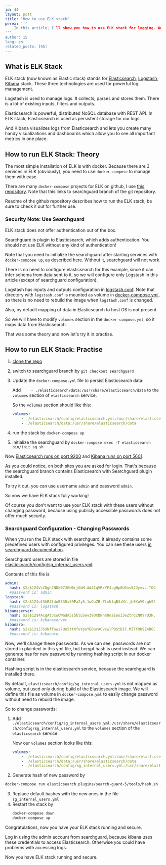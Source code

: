 ```yaml
---
id: 44
layout: post
title: "How to use ELK stack"
perex: '''
    In this article, I'll show you how to use ELK stack for logging. We will use ELK in docker for easy setup.
'''
author: 15
lang: en
related_posts: [45]
---
```


## What is ELK Stack

ELK stack (now known as Elastic stack) stands for [Elasticsearch](https://www.elastic.co/products/elasticsearch), 
[Logstash](https://www.elastic.co/products/logstash), [Kibana](https://www.elastic.co/products/kibana) stack. 
These three technologies are used for powerful log management.

Logstash is used to manage logs. It collects, parses and stores them. 
There is a lot of existing inputs, filters and outputs.

Elasticsearch is powerful, distributed NoSQL database with REST API. 
In ELK stack, Elasticsearch is used as persistent storage for our logs.

And Kibana visualizes logs from Elasticsearch and lets you create many handy visualizations and dashboards 
which allow you to see all important metrics in one place.

## How to run ELK Stack: Theory

The most simple installation of ELK is with docker. Because there are 3 services in ELK (obviously), 
you need to use `docker-compose` to manage them with ease.

There are many `docker-compose` projects for ELK on github, I use [this repository](https://github.com/deviantony/docker-elk/tree/searchguard).
Note that this links to searchguard branch of the git repository.

Readme of the github repository describes how to run the ELK stack, be sure to check it out for further use.

### Security Note: Use Searchguard

ELK stack does not offer authentication out of the box.

Searchguard is plugin to Elasticsearch, which adds authentication.
You should not use ELK without any kind of authentication!

Note that you need to initialize the searchguard after starting services with `docker-compose up`, 
as [described here](https://github.com/deviantony/docker-elk/tree/searchguard#bringing-up-the-stack).
Without it, searchguard will not work.

There is no need to configure elasticsearch for this example, since it can infer schema from data sent to it, 
so we will configure only Logstash in this article (except of searchguard configuration).

Logstash has inputs and outputs configuration in [logstash.conf](https://github.com/deviantony/docker-elk/blob/searchguard/logstash/pipeline/logstash.conf).
Note that directory with `logstash.conf` is mounted as volume in [docker-compose.yml](https://github.com/deviantony/docker-elk/blob/searchguard/docker-compose.yml), 
so there is no need to rebuild the image when `logstash.conf` is changed.

Also, by default mapping of data in Elasticsearch to host OS is not present.  

So we will have to modify `volumes` section in the `docker-compose.yml`, so it maps data from Elasticsearch.

That was some theory and now let's try it in practise.

## How to run ELK Stack: Practise

1. [clone the repo](https://github.com/deviantony/docker-elk.git)
2. switch to searchguard branch by `git checkout searchguard`
3. Update the `docker-compose.yml` file to persist Elasticsearch data:

	Add `    - ./elasticsearch/data:/usr/share/elasticsearch/data` to the `volumes` section of `elasticsearch` service.
	
	So the `volumes` section should like this:  
	```yml
	volumes:
	    - ./elasticsearch/config/elasticsearch.yml:/usr/share/elasticsearch/config/elasticsearch.yml
	    - ./elasticsearch/data:/usr/share/elasticsearch/data
	```

3. run the stack by `docker-compose up`
4. initialize the searchguard by `docker-compose exec -T elasticsearch bin/init_sg.sh`

Now [Elasticsearch runs on port 9200](http://localhost:9200/) and [Kibana runs on port 5601](http://localhost:5601/).

As you could notice, on both sites you are asked for login. 
That's because the searchguard branch contains Elasticsearch with Searchguard plugin installed.

To try it out, you can use username `admin` and password `admin`. 

So now we have ELK stack fully working!

Of course you don't want to use your ELK stack with these users without changing password, 
because using publicly accessible passwords does not offer much security.

### Searchguard Configuration - Changing Passwords

When you run the ELK stack with searchguard, it already contains some predefined users with configured privileges.
You can see these users [in searchguard documentation](https://github.com/floragunncom/search-guard-docs/blob/master/configuration_internalusers.md).

Searchguard users are stored in file [elasticsearch/config/sg_internal_users.yml](https://github.com/deviantony/docker-elk/blob/searchguard/elasticsearch/config/sg_internal_users.yml).

Contents of this file is
```yaml
admin:
  hash: $2a$12$VcCDgh2NDk07JGN0rjGbM.Ad41qVR/YFJcgHp0UGns5JDymv..TOG
  #password is: admin
logstash:
  hash: $2a$12$u1ShR4l4uBS3Uv59Pa2y5.1uQuZBrZtmNfqB3iM/.jL0XoV9sghS2
  #password is: logstash
kibanaserver:
  hash: $2a$12$4AcgAt3xwOWadA5s5blL6ev39OXDNhmOesEoo33eZtrq2N0YrU3H.
  #password is: kibanaserver
kibanaro:
  hash: $2a$12$JJSXNfTowz7Uu5ttXfeYpeYE0arACvcwlPBStB1F.MI7f0U9Z4DGC
  #password is: kibanaro
```

Now, we'll change these passwords. As we can see, passwords are not stored in plaintext in this yml file, but bcrypt hash is used instead.
We can generate has for new password by running hashing script in our docker container.

Hashing script is in the elasticsearch service, because the searchguard is installed there. 
 
By default, `elasticsearch/config/sg_internal_users.yml` is not mapped as volume, but used only during build of the Elasticsearch image.
We will define this file as volume in `docker-compose.yml` to easily change password without need to rebuild the image.

So to change passwords:
1. Add `./elasticsearch/config/sg_internal_users.yml:/usr/share/elasticsearch/config/sg_internal_users.yml` to the `volumes` section of the `elasticsearch` service.
	
	Now our `volumes` section looks like this:
	```yml
	volumes:
	    - ./elasticsearch/config/elasticsearch.yml:/usr/share/elasticsearch/config/elasticsearch.yml
	    - ./elasticsearch/data:/usr/share/elasticsearch/data
	    - ./elasticsearch/config/sg_internal_users.yml:/usr/share/elasticsearch/config/sg_internal_users.yml
	```

2. Generate hash of new password by 
```bash
docker-compose run elasticsearch plugins/search-guard-5/tools/hash.sh -p [some_password]
```

3. Replace default hashes with the new ones in the file `sg_internal_users.yml`
4. Restart the stack by
	```bash
	docker-compose down
	docker-compose up
	```

Congratulations, now you have your ELK stack running and secure.

Log in using the admin account from searchguard, because kibana uses these credentials to access Elasticsearch. 
Otherwise you could have problems with accessing logs.

Now you have ELK stack running and secure.